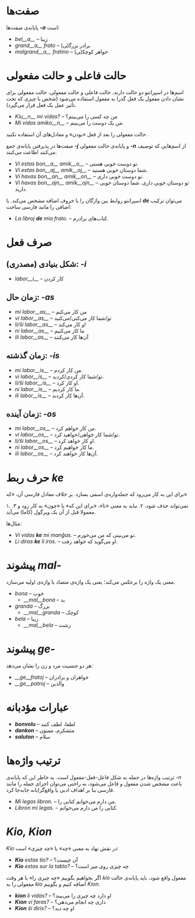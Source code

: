 # صفت‌ها

پایانه‌ی صفت‌ها *__-a__* است:

- *bel__a__* – زیبا
- *grand__a__ frato* – برادر بزرگ‍(‍ی)
- *malgrand__a__ fratino* – خواهر کوچک‍(‍ی)

# حالت فاعلی و حالت مفعولی

اسم‌ها در اسپرانتو دو حالت دارند، حالت فاعلی و حالت مفعولی. حالت مفعولی برای نشان دادن مفعول یک فعل گذرا به مفعول استفاده می‌شود (شخص یا چیزی که تحت تأثیر عمل یک فعل قرار می‌گیرد).

- *Kiu__n__ mi vidas?* – من چه کسی را می‌بینم؟
- *Mi vidas amiko__n__* – من یک دوست را می‌بینم.

حالت مفعولی را بعد از فعل «بودن» و معادل‌های آن استفاده نکنید.

صفت‌ها در پذیرفتن پایانه‌ی جمع *__-j__* و پایانه‌ی حالت مفعولی *__-n__* از اسم‌هایی که توصیف می‌کنند اطاعت می‌کنند.

- *Vi estas bon__a__ amik__o__* – تو دوست خوبی هستی.
- *Vi estas bon__aj__ amik__oj__* – شما دوستان خوبی هستید.
- *Vi havas bon__an__ amik__on__* – تو دوست خوبی داری.
- *Vi havas bon__ajn__ amik__ojn__* – تو دوستان خوبی داری. شما دوستان خوبی دارید.

اسپرانتو روابط بین واژگان را با حروف اضافه مشخص می‌کند. با *__de__* می‌توان ترکیب اضافی را مانند فارسی ساخت:

- *La libroj __de__ mia frato.* – کتاب‌های برادرم.

# صرف فعل 

## شکل بنیادی (مصدری): *-i*
  
- *labor__i__*          – کار کردن

## زمان حال: *-as*

- *mi labor__as__*      – من کار می‌کنم
- *vi labor__as__*      – تو/شما کار می‌کنی/می‌کنید
- *li/ŝi labor__as__*   – او کار می‌کند
- *ni labor__as__*      – ما کار می‌کنیم
- *ili labor__as__*     – آن‌ها کار می‌کنند

## زمان گذشته: *-is*

- *mi labor__is__*      – من کار کردم.
- *vi labor__is__*      – تو/شما کار کردی/کردید.
- *li/ŝi labor__is__*   – او کار کرد.
- *ni labor__is__*      – ما کار کردیم.
- *ili labor__is__*     – آن‌ها کار کردند.

## زمان آینده: *-os*

- *mi labor__os__*      – من کار خواهم کرد.
- *vi labor__os__*      – تو/شما کار خواهی/خواهید کرد.
- *li/ŝi labor__os__*   – او کار خواهد کرد.
- *ni labor__os__*      – ما کار خواهیم کرد.
- *ili labor__os__*     – آن‌ها کار خواهند کرد.

# حرف ربط *ke*

برای این به کار می‌رود که جمله‌واره‌ی اسمی بسازد. بر خلاف معادل فارسی آن، «که»

۱. نمی‌تواند حذف شود،
۲. نباید به معنی «تا»، «برای این که» یا «چون» به کار رود و
۳. معمولا قبل از آن یک ویرگول (کاما) می‌آید.

مثال‌ها:

- *Vi vidas __ke__ mi manĝas.* – تو می‌بینی که من می‌خورم.
- *Li diras __ke__ li iros.* – او می‌گوید که خواهد رفت.

# پیشوند *mal-*

معنی یک واژه را برعکس می‌کند؛ یعنی یک واژه‌ی متضاد با واژه‌ی اولیه می‌سازد.

- *bona* – خوب
  - *__mal__bona* – بد
- *granda* – بزرگ
  - *__mal__granda* – کوچک
- *bela* – زیبا
  - *__mal__bela* – زشت

# پیشوند *ge-*

هر دو جنسیت مرد و زن را نشان می‌دهد:

- *__ge__fratoj* – خواهران و برادران
- *__ge__patroj* – والدین

# عبارات مؤدبانه

- *__bonvolu__* – لطفا، لطف کنید
- *__dankon__* – متشکرم، ممنون
- *__saluton__* – سلام

# ترتیب واژه‌ها

ترتیب واژه‌ها در جمله به شکل فاعل-فعل-مفعول است. به خاطر این که پایانه‌ی *-n* باعث مشخص شدن مفعول و فاعل می‌شود، به راحتی می‌توان اجزای جمله را مانند فارسی بنا بر اهداف ادبی یا واقع‌گرایانه جابه‌جا کرد.

- *Mi legas libron.* – من دارم می‌خوانم کتابی را.
- *Libron mi legas.* – کتابی را من دارم می‌خوانم.

# *Kio, Kion*

*Kio* در نقش نهاد به معنی «چه» یا «چه چیزی» است:

- *__Kio__ estas tio?* – آن چیست؟
- *__Kio__ estas sur la tablo?* – چه چیزی روی میز است؟

اگر بخواهیم بگوییم «چه چیزی را» یا هر وقت *kio* مفعول واقع شود، باید پایانه‌ی حالت مفعولی را به *kio* اضافه کنیم و بگوییم *Kion*.

- *__kion__ li vidas?* – او دارد چه چیزی را می‌بیند؟
- *__Kion__ vi faras?* – داری چه انجام می‌دهی؟
- *__Kion__ ŝi diris?* – او چه دید؟

